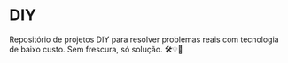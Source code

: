 # DIY
Repositório de projetos DIY para resolver problemas reais com tecnologia de baixo custo. Sem frescura, só solução. 🛠️💡🚀
